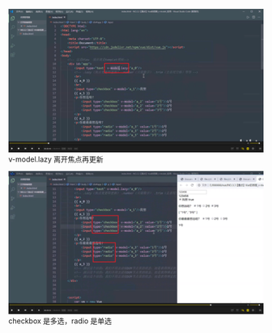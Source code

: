 ![](./img/2022-02-23-09-01-02.png)  
v-model.lazy 离开焦点再更新

![](./img/2022-02-23-09-03-50.png)  
checkbox 是多选，radio 是单选
